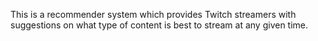 This is a recommender system which provides Twitch streamers with suggestions on what type of content is best to stream at any given time.
